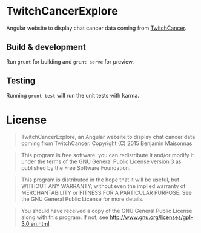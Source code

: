 # TwitchCancerExplore

Angular website to display chat cancer data coming from [TwitchCancer](https://github.com/Benzhaomin/TwitchCancer).

## Build & development

Run `grunt` for building and `grunt serve` for preview.

## Testing

Running `grunt test` will run the unit tests with karma.

# License

> TwitchCancerExplore, an Angular website to display chat cancer data coming from TwitchCancer.
> Copyright (C) 2015 Benjamin Maisonnas

> This program is free software: you can redistribute it and/or modify
it under the terms of the GNU General Public License version 3 as published by
the Free Software Foundation.

> This program is distributed in the hope that it will be useful,
but WITHOUT ANY WARRANTY; without even the implied warranty of
MERCHANTABILITY or FITNESS FOR A PARTICULAR PURPOSE.  See the
GNU General Public License for more details.

> You should have received a copy of the GNU General Public License
along with this program.  If not, see <http://www.gnu.org/licenses/gpl-3.0.en.html>.
